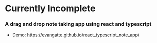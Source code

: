 # Currently Incomplete



### A drag and drop note taking app using react and typescript
- Demo: https://evangatte.github.io/react_typescript_note_app/

